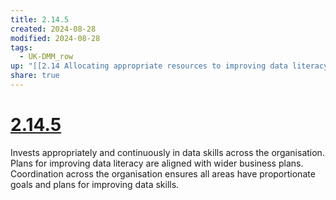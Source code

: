 ```yaml
---
title: 2.14.5
created: 2024-08-28
modified: 2024-08-28
tags:
  - UK-DMM_row
up: "[[2.14 Allocating appropriate resources to improving data literacy across the organisation]]"
share: true
---
```

# [2.14.5](2.14.5.md)

Invests appropriately and continuously in data skills across the organisation. Plans for improving data literacy are aligned with wider business plans. Coordination across the organisation ensures all areas have proportionate goals and plans for improving data skills.
